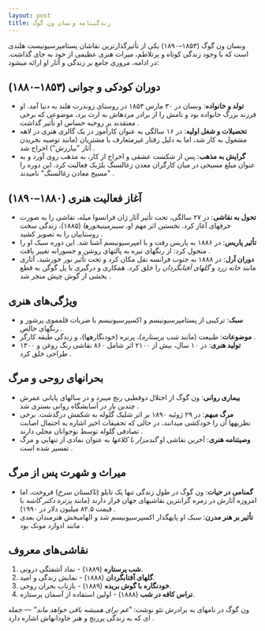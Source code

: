 ```yaml
---
layout: post
title: زندگینامه ونسان ون گوگ
---
```


ونسان ون گوگ (۱۸۵۳–۱۸۹۰) یکی از تأثیرگذارترین نقاشان پستامپرسیونیست هلندی است که با وجود زندگی کوتاه و پرتلاطم، میراث هنری عظیمی از خود به جای گذاشت. در ادامه، مروری جامع بر زندگی و آثار او ارائه میشود:

## دوران کودکی و جوانی (۱۸۵۳–۱۸۸۰)
- **تولد و خانواده**: ونسان در ۳۰ مارس ۱۸۵۳ در روستای زوندرت هلند به دنیا آمد. او فرزند بزرگ خانواده بود و نامش را از برادر مردهاش به ارث برد، موضوعی که برخی معتقدند بر روحیه حساس او تأثیر گذاشت .  
- **تحصیلات و شغل اولیه**: در ۱۶ سالگی به عنوان کارآموز در یک گالری هنری در لاهه مشغول به کار شد، اما به دلیل رفتار غیرمتعارف با مشتریان (مانند توصیه نخریدن آثار "بیارزش") اخراج شد .  
- **گرایش به مذهب**: پس از شکست عشقی و اخراج از کار، به مذهب روی آورد و به عنوان مبلغ مسیحی در میان کارگران معدن زغالسنگ بلژیک فعالیت کرد. این دوره را "مسیح معادن زغالسنگ" نامیدند .

## آغاز فعالیت هنری (۱۸۸۰–۱۸۹۰)
- **تحول به نقاشی**: در ۲۷ سالگی، تحت تأثیر آثار ژان فرانسوا میله، نقاشی را به صورت حرفهای آغاز کرد. نخستین اثر مهم او، *سیبزمینیخورها* (۱۸۸۵)، زندگی سخت روستاییان را به تصویر کشید .  
- **تأثیر پاریس**: در ۱۸۸۶ به پاریس رفت و با امپرسیونیسم آشنا شد. این دوره سبک او را متحول کرد: از رنگهای تیره به پالتهای روشن و جسورانه تغییر یافت .  
- **دوران آرل**: در ۱۸۸۸ به جنوب فرانسه نقل مکان کرد و تحت تأثیر نور خورشید، آثاری مانند *خانه زرد* و *گلهای آفتابگردان* را خلق کرد. همکاری و درگیری با پل گوگن به قطع بخشی از گوش چپش منجر شد .

## ویژگی‌های هنری
- **سبک**: ترکیبی از پستامپرسیونیسم و اکسپرسیونیسم با ضربات قلمموی پرشور و رنگهای خالص .  
- **موضوعات**: طبیعت (مانند *شب پرستاره*)، پرتره (خودنگارهها)، و زندگی طبقه کارگر .  
- **تولید هنری**: در ۱۰ سال، بیش از ۲۱۰۰ اثر شامل ۸۶۰ نقاشی رنگ روغن و ۱۳۰۰ طراحی خلق کرد .

## بحرانهای روحی و مرگ
- **بیماری روانی**: ون گوگ از اختلال دوقطبی رنج میبرد و در سالهای پایانی عمرش چندین بار در آسایشگاه روانی بستری شد .  
- **مرگ مبهم**: در ۲۹ ژوئیه ۱۸۹۰ بر اثر شلیک گلوله به شکمش درگذشت. برخی نظریهها آن را خودکشی میدانند، در حالی که تحقیقات اخیر اشاره به احتمال اصابت تصادفی گلوله توسط نوجوانان محلی دارند .  
- **وصیتنامه هنری**: آخرین نقاشی او *گندمزار با کلاغها* به عنوان نمادی از تنهایی و مرگ تفسیر شده است .

## میراث و شهرت پس از مرگ
- **گمنامی در حیات**: ون گوگ در طول زندگی تنها یک تابلو (*تاکستان سرخ*) فروخت، اما امروزه آثارش در زمره گرانترین نقاشیهای جهان قرار دارند (مانند *پرتره دکتر گاشه* با قیمت ۸۲.۵ میلیون دلار در ۱۹۹۰) .  
- **تأثیر بر هنر مدرن**: سبک او پایهگذار اکسپرسیونیسم شد و الهامبخش هنرمندان بعدی مانند ادوارد مونک بود .  

## نقاشی‌های معروف
1. **شب پرستاره** (۱۸۸۹) - نماد آشفتگی درونی.  
2. **گلهای آفتابگردان** (۱۸۸۸) - نمایش زندگی و امید.  
3. **خودنگاره با گوش بریده** (۱۸۸۹) - بازتاب بحران روحی.  
4. **تراس کافه در شب** (۱۸۸۸) - اولین استفاده از آسمان پرستاره.  

ون گوگ در نامهای به برادرش تئو نوشت: *"غم برای همیشه باقی خواهد ماند"* — جمله ای که به زندگی پررنج و هنر جاودانهاش اشاره دارد .
